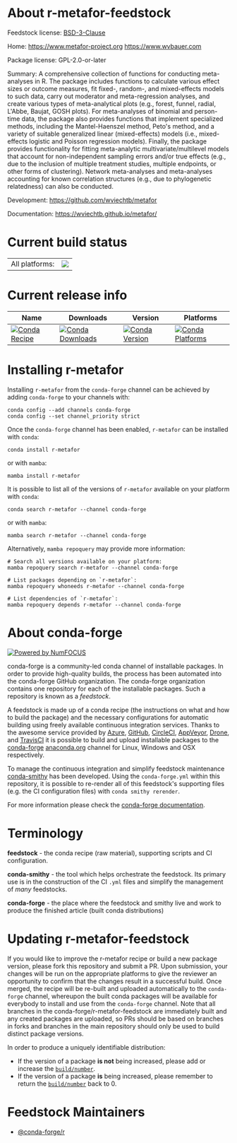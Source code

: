 About r-metafor-feedstock
=========================

Feedstock license: [BSD-3-Clause](https://github.com/conda-forge/r-metafor-feedstock/blob/main/LICENSE.txt)

Home: https://www.metafor-project.org https://www.wvbauer.com

Package license: GPL-2.0-or-later

Summary: A comprehensive collection of functions for conducting meta-analyses in R. The package includes functions to calculate various effect sizes or outcome measures, fit fixed-, random-, and mixed-effects models to such data, carry out moderator and meta-regression analyses, and create various types of meta-analytical plots (e.g., forest, funnel, radial, L'Abbe, Baujat, GOSH plots). For meta-analyses of binomial and person-time data, the package also provides functions that implement specialized methods, including the Mantel-Haenszel method, Peto's method, and a variety of suitable generalized linear (mixed-effects) models (i.e., mixed-effects logistic and Poisson regression models). Finally, the package provides functionality for fitting meta-analytic multivariate/multilevel models that account for non-independent sampling errors and/or true effects (e.g., due to the inclusion of multiple treatment studies, multiple endpoints, or other forms of clustering). Network meta-analyses and meta-analyses accounting for known correlation structures (e.g., due to phylogenetic relatedness) can also be conducted.

Development: https://github.com/wviechtb/metafor

Documentation: https://wviechtb.github.io/metafor/

Current build status
====================


<table><tr><td>All platforms:</td>
    <td>
      <a href="https://dev.azure.com/conda-forge/feedstock-builds/_build/latest?definitionId=2548&branchName=main">
        <img src="https://dev.azure.com/conda-forge/feedstock-builds/_apis/build/status/r-metafor-feedstock?branchName=main">
      </a>
    </td>
  </tr>
</table>

Current release info
====================

| Name | Downloads | Version | Platforms |
| --- | --- | --- | --- |
| [![Conda Recipe](https://img.shields.io/badge/recipe-r--metafor-green.svg)](https://anaconda.org/conda-forge/r-metafor) | [![Conda Downloads](https://img.shields.io/conda/dn/conda-forge/r-metafor.svg)](https://anaconda.org/conda-forge/r-metafor) | [![Conda Version](https://img.shields.io/conda/vn/conda-forge/r-metafor.svg)](https://anaconda.org/conda-forge/r-metafor) | [![Conda Platforms](https://img.shields.io/conda/pn/conda-forge/r-metafor.svg)](https://anaconda.org/conda-forge/r-metafor) |

Installing r-metafor
====================

Installing `r-metafor` from the `conda-forge` channel can be achieved by adding `conda-forge` to your channels with:

```
conda config --add channels conda-forge
conda config --set channel_priority strict
```

Once the `conda-forge` channel has been enabled, `r-metafor` can be installed with `conda`:

```
conda install r-metafor
```

or with `mamba`:

```
mamba install r-metafor
```

It is possible to list all of the versions of `r-metafor` available on your platform with `conda`:

```
conda search r-metafor --channel conda-forge
```

or with `mamba`:

```
mamba search r-metafor --channel conda-forge
```

Alternatively, `mamba repoquery` may provide more information:

```
# Search all versions available on your platform:
mamba repoquery search r-metafor --channel conda-forge

# List packages depending on `r-metafor`:
mamba repoquery whoneeds r-metafor --channel conda-forge

# List dependencies of `r-metafor`:
mamba repoquery depends r-metafor --channel conda-forge
```


About conda-forge
=================

[![Powered by
NumFOCUS](https://img.shields.io/badge/powered%20by-NumFOCUS-orange.svg?style=flat&colorA=E1523D&colorB=007D8A)](https://numfocus.org)

conda-forge is a community-led conda channel of installable packages.
In order to provide high-quality builds, the process has been automated into the
conda-forge GitHub organization. The conda-forge organization contains one repository
for each of the installable packages. Such a repository is known as a *feedstock*.

A feedstock is made up of a conda recipe (the instructions on what and how to build
the package) and the necessary configurations for automatic building using freely
available continuous integration services. Thanks to the awesome service provided by
[Azure](https://azure.microsoft.com/en-us/services/devops/), [GitHub](https://github.com/),
[CircleCI](https://circleci.com/), [AppVeyor](https://www.appveyor.com/),
[Drone](https://cloud.drone.io/welcome), and [TravisCI](https://travis-ci.com/)
it is possible to build and upload installable packages to the
[conda-forge](https://anaconda.org/conda-forge) [anaconda.org](https://anaconda.org/)
channel for Linux, Windows and OSX respectively.

To manage the continuous integration and simplify feedstock maintenance
[conda-smithy](https://github.com/conda-forge/conda-smithy) has been developed.
Using the ``conda-forge.yml`` within this repository, it is possible to re-render all of
this feedstock's supporting files (e.g. the CI configuration files) with ``conda smithy rerender``.

For more information please check the [conda-forge documentation](https://conda-forge.org/docs/).

Terminology
===========

**feedstock** - the conda recipe (raw material), supporting scripts and CI configuration.

**conda-smithy** - the tool which helps orchestrate the feedstock.
                   Its primary use is in the construction of the CI ``.yml`` files
                   and simplify the management of *many* feedstocks.

**conda-forge** - the place where the feedstock and smithy live and work to
                  produce the finished article (built conda distributions)


Updating r-metafor-feedstock
============================

If you would like to improve the r-metafor recipe or build a new
package version, please fork this repository and submit a PR. Upon submission,
your changes will be run on the appropriate platforms to give the reviewer an
opportunity to confirm that the changes result in a successful build. Once
merged, the recipe will be re-built and uploaded automatically to the
`conda-forge` channel, whereupon the built conda packages will be available for
everybody to install and use from the `conda-forge` channel.
Note that all branches in the conda-forge/r-metafor-feedstock are
immediately built and any created packages are uploaded, so PRs should be based
on branches in forks and branches in the main repository should only be used to
build distinct package versions.

In order to produce a uniquely identifiable distribution:
 * If the version of a package **is not** being increased, please add or increase
   the [``build/number``](https://docs.conda.io/projects/conda-build/en/latest/resources/define-metadata.html#build-number-and-string).
 * If the version of a package **is** being increased, please remember to return
   the [``build/number``](https://docs.conda.io/projects/conda-build/en/latest/resources/define-metadata.html#build-number-and-string)
   back to 0.

Feedstock Maintainers
=====================

* [@conda-forge/r](https://github.com/conda-forge/r/)

